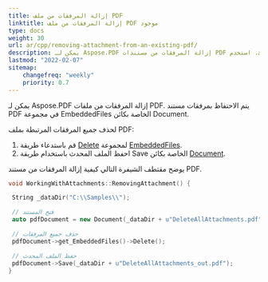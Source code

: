 ```yaml
---
title: إزالة المرفقات من ملف PDF
linktitle: إزالة المرفقات من ملف PDF موجود
type: docs
weight: 30
url: ar/cpp/removing-attachment-from-an-existing-pdf/
description: يمكن لـ Aspose.PDF إزالة المرفقات من مستندات PDF الخاصة بك. استخدم C++ PDF API لإزالة المرفقات في ملفات PDF باستخدام مكتبة Aspose.PDF.
lastmod: "2022-02-07"
sitemap:
    changefreq: "weekly"
    priority: 0.7
---
```


يمكن لـ Aspose.PDF إزالة المرفقات من ملفات PDF. يتم الاحتفاظ بمرفقات مستند PDF في مجموعة EmbeddedFiles الخاصة بكائن Document.

لحذف جميع المرفقات المرتبطة بملف PDF:

1. قم باستدعاء طريقة [Delete](https://reference.aspose.com/pdf/cpp/class/aspose.pdf.embedded_file_collection#afff8b235b554a66c203464b61204b843) لمجموعة [EmbeddedFiles](https://reference.aspose.com/pdf/cpp/class/aspose.pdf.embedded_file_collection).
2. احفظ الملف المحدث باستخدام طريقة Save الخاصة بكائن [Document](https://reference.aspose.com/pdf/cpp/class/aspose.pdf.document).

يوضح مقتطف الشيفرة التالي كيفية إزالة المرفقات من مستند PDF.

```cpp
void WorkingWithAttachments::RemovingAttachment() {

 String _dataDir("C:\\Samples\\");

 // فتح المستند
 auto pdfDocument = new Document(_dataDir + u"DeleteAllAttachments.pdf");

 // حذف جميع المرفقات
 pdfDocument->get_EmbeddedFiles()->Delete();

 // حفظ الملف المحدث
 pdfDocument->Save(_dataDir + u"DeleteAllAttachments_out.pdf");
}
```